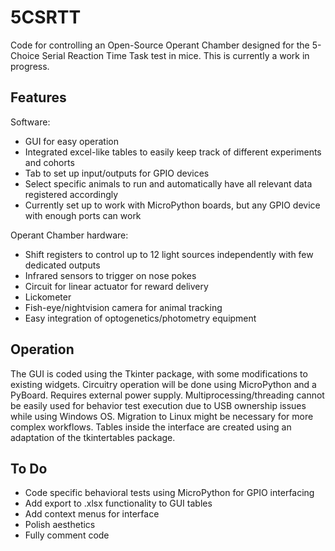 # 5CSRTT
Code for controlling an Open-Source Operant Chamber designed for the 5-Choice Serial Reaction Time Task test in mice.
This is currently a work in progress.

## Features

Software:
- GUI for easy operation
- Integrated excel-like tables to easily keep track of different experiments and cohorts
- Tab to set up input/outputs for GPIO devices
- Select specific animals to run and automatically have all relevant data registered accordingly
- Currently set up to work with MicroPython boards, but any GPIO device with enough ports can work

Operant Chamber hardware:
- Shift registers to control up to 12 light sources independently with few dedicated outputs
- Infrared sensors to trigger on nose pokes
- Circuit for linear actuator for reward delivery
- Lickometer
- Fish-eye/nightvision camera for animal tracking
- Easy integration of optogenetics/photometry equipment

## Operation

The GUI is coded using the Tkinter package, with some modifications to existing widgets. 
Circuitry operation will be done using MicroPython and a PyBoard. Requires external power supply.
Multiprocessing/threading cannot be easily used for behavior test execution due to USB ownership issues while using Windows OS. Migration to Linux might be necessary for more complex workflows.
Tables inside the interface are created using an adaptation of the tkintertables package.

## To Do

- Code specific behavioral tests using MicroPython for GPIO interfacing
- Add export to .xlsx functionality to GUI tables
- Add context menus for interface
- Polish aesthetics
- Fully comment code
